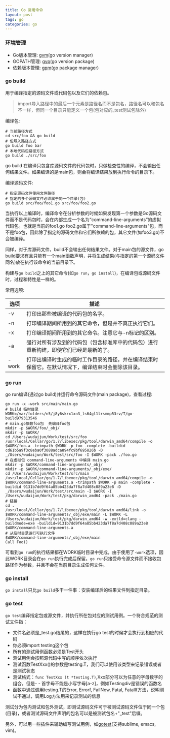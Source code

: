 ```yaml
---
title: Go 常用命令
layout: post
tags: go
categories: go
---
```


### 环境管理

- Go版本管理: [gvm](https://github.com/moovweb/gvm)(go version manager)
- GOPATH管理: [gvp](https://github.com/pote/gvp)(go version package)
- 依赖版本管理: [gpm](https://github.com/pote/gpm)(go package manager)

### go build

用于编译指定的源码文件或代码包以及它们的依赖包。

> import导入路径中的最后一个元素是路径名而不是包名，路径名可以和包名不一样，但同一个目录只能定义一个包(包对应的_test测试包除外)

<!--more-->

编译包:

	# 当前路径方式
	cd src/foo && go build
	# 包导入路径方式
	go build foo bar
	# 本地代码包路径方式
	go build ./src/foo
	
go build 在编译只包含库源码文件的代码包时，只做检查性的编译，不会输出任何结果文件。如果编译的是main包，则会将编译结果放到执行命令的目录下。

编译源码文件:

	# 指定源码文件使用文件路径
	# 指定的多个源码文件必须属于同一个目录(包)
	go build src/foo/foo1.go src/foo/foo2.go

当执行以上编译时，编译命令在分析参数的时候如果发现第一个参数是Go源码文件而不是代码包时，会在内部生成一个名为“command-line-arguments”的虚拟代码包。也就是当前的foo1.go foo2.go属于"command-line-arguments"包，而不是foo包，因此除了指定的源码文件和它们所依赖的包，其它文件(如foo3.go)不会被编译。

同样，对于库源码文件，build不会输出任何结果文件。对于main包的源文件，go build要求有且只能有一个main函数声明，并将生成结果(与指定的第一个源码文件同名)放在执行该命令的当前目录下。

构建与`go build`之上的其它命令(如`go run`，`go install`)，在编译包或源码文件时，过程和特性是一样的。

常用选项:

|  选项 | 描述 |
| ------| ------ |
| -v | 打印出那些被编译的代码包的名字。 |
| -n | 打印编译期间所用到的其它命令，但是并不真正执行它们。|
| -x | 打印编译期间所用到的其它命令。注意它与-n标记的区别。|
| -a | 强行对所有涉及到的代码包（包含标准库中的代码包）进行重新构建，即使它们已经是最新的了。|
| -work | 打印出编译时生成的临时工作目录的路径，并在编译结束时保留它。在默认情况下，编译结束时会删除该目录。|

### go run

go run编译(通过go build)并运行命令源码文件(main package)，查看过程:

	go run -x -work src/main/main.go
	# build 临时目录
	WORK=/var/folders/n5/j8y6skrx1xn3_ls64gl1lrsmmp53rv/T/go-build979313546
	# main.go依赖foo包  先编译foo包
	mkdir -p $WORK/foo/_obj/
	mkdir -p $WORK/
	cd /Users/wudaijun/Work/test/src/foo
	/usr/local/Cellar/go/1.7/libexec/pkg/tool/darwin_amd64/compile -o $WORK/foo.a -trimpath $WORK -p foo -complete -buildid cd61b5a9f3c8eba0f3088adca894fc9bf695826b -D _/Users/wudaijun/Work/test/src/foo -I $WORK -pack ./foo.go
	# 在虚拟包 command-line-arguments 中编译 main.go
	mkdir -p $WORK/command-line-arguments/_obj/
	mkdir -p $WORK/command-line-arguments/_obj/exe/
	cd /Users/wudaijun/Work/test/src/main
	/usr/local/Cellar/go/1.7/libexec/pkg/tool/darwin_amd64/compile -o $WORK/command-line-arguments.a -trimpath $WORK -p main -complete -buildid 9131b7dd9f64a85bb423da7f8a7d408c089a23e8 -D _/Users/wudaijun/Work/test/src/main -I $WORK -I /Users/wudaijun/Work/test/pkg/darwin_amd64 -pack ./main.go
	# 链接
	cd .
	/usr/local/Cellar/go/1.7/libexec/pkg/tool/darwin_amd64/link -o $WORK/command-line-arguments/_obj/exe/main -L $WORK -L /Users/wudaijun/Work/test/pkg/darwin_amd64 -w -extld=clang -buildmode=exe -buildid=9131b7dd9f64a85bb423da7f8a7d408c089a23e8 $WORK/command-line-arguments.a
	# 从临时目录运行可执行文件
	$WORK/command-line-arguments/_obj/exe/main
	Call Foo()

可看到`go run`的执行结果都在WORK临时目录中完成，由于使用了`-work`选项，因此WORK目录会在`go run`执行完成后保留。`go run`只接受命令源文件而不接收包路径作为参数，并且不会在当前目录生成任何文件。

### go install

`go install`只比`go build`多干一件事：安装编译后的结果文件到指定目录。

### go test

`go test`编译指定包或源文件，并执行所在包对应的测试用例。一个符合规范的测试文件指：

- 文件名必须是_test.go结尾的，这样在执行go test的时候才会执行到相应的代码
- 你必须import testing这个包
- 所有的测试用例函数必须是Test开头
- 测试用例会按照源代码中写的顺序依次执行
- 测试函数TestXxx()的参数是testing.T，我们可以使用该类型来记录错误或者是测试状态
- 测试格式：`func TestXxx (t *testing.T)`,Xxx部分可以为任意的字母数字的组合，但是- - 首字母不能是小写字母[a-z]，例如Testingdiv是错误的函数名
- 函数中通过调用testing.T的Error, Errorf, FailNow, Fatal, FatalIf方法，说明测试不通过，调用Log方法用来记录测试的信息

测试分为包内测试和包外测试，即测试源码文件可于被测试源码文件位于同一个包(目录)，或者测试源码文件声明的包名可以是被测试包名+"_test"后缀。

另外，可以用一些插件来辅助编写测试用例，如[gotest](https://github.com/cweill/gotests/)(支持sublime, emacs, vim)。

